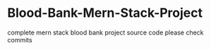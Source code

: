 # Blood-Bank-Mern-Stack-Project
complete mern stack blood bank project source code please check commits





